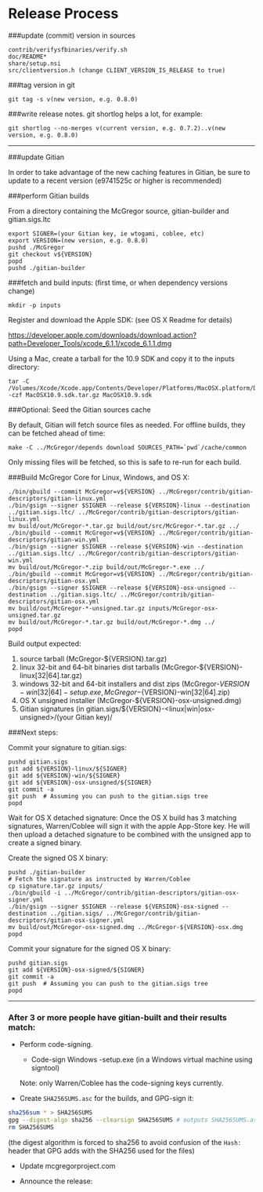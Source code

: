 Release Process
====================

###update (commit) version in sources

	contrib/verifysfbinaries/verify.sh
	doc/README*
	share/setup.nsi
	src/clientversion.h (change CLIENT_VERSION_IS_RELEASE to true)

###tag version in git

	git tag -s v(new version, e.g. 0.8.0)

###write release notes. git shortlog helps a lot, for example:

	git shortlog --no-merges v(current version, e.g. 0.7.2)..v(new version, e.g. 0.8.0)

* * *

###update Gitian

 In order to take advantage of the new caching features in Gitian, be sure to update to a recent version (e9741525c or higher is recommended)

###perform Gitian builds

 From a directory containing the McGregor source, gitian-builder and gitian.sigs.ltc
  
    export SIGNER=(your Gitian key, ie wtogami, coblee, etc)
	export VERSION=(new version, e.g. 0.8.0)
	pushd ./McGregor
	git checkout v${VERSION}
	popd
	pushd ./gitian-builder

###fetch and build inputs: (first time, or when dependency versions change)

	mkdir -p inputs

 Register and download the Apple SDK: (see OS X Readme for details)

 https://developer.apple.com/downloads/download.action?path=Developer_Tools/xcode_6.1.1/xcode_6.1.1.dmg

 Using a Mac, create a tarball for the 10.9 SDK and copy it to the inputs directory:

	tar -C /Volumes/Xcode/Xcode.app/Contents/Developer/Platforms/MacOSX.platform/Developer/SDKs/ -czf MacOSX10.9.sdk.tar.gz MacOSX10.9.sdk

###Optional: Seed the Gitian sources cache

  By default, Gitian will fetch source files as needed. For offline builds, they can be fetched ahead of time:

	make -C ../McGregor/depends download SOURCES_PATH=`pwd`/cache/common

  Only missing files will be fetched, so this is safe to re-run for each build.

###Build McGregor Core for Linux, Windows, and OS X:

	./bin/gbuild --commit McGregor=v${VERSION} ../McGregor/contrib/gitian-descriptors/gitian-linux.yml
	./bin/gsign --signer $SIGNER --release ${VERSION}-linux --destination ../gitian.sigs.ltc/ ../McGregor/contrib/gitian-descriptors/gitian-linux.yml
	mv build/out/McGregor-*.tar.gz build/out/src/McGregor-*.tar.gz ../
	./bin/gbuild --commit McGregor=v${VERSION} ../McGregor/contrib/gitian-descriptors/gitian-win.yml
	./bin/gsign --signer $SIGNER --release ${VERSION}-win --destination ../gitian.sigs.ltc/ ../McGregor/contrib/gitian-descriptors/gitian-win.yml
	mv build/out/McGregor-*.zip build/out/McGregor-*.exe ../
	./bin/gbuild --commit McGregor=v${VERSION} ../McGregor/contrib/gitian-descriptors/gitian-osx.yml
	./bin/gsign --signer $SIGNER --release ${VERSION}-osx-unsigned --destination ../gitian.sigs.ltc/ ../McGregor/contrib/gitian-descriptors/gitian-osx.yml
	mv build/out/McGregor-*-unsigned.tar.gz inputs/McGregor-osx-unsigned.tar.gz
	mv build/out/McGregor-*.tar.gz build/out/McGregor-*.dmg ../
	popd
  Build output expected:

  1. source tarball (McGregor-${VERSION}.tar.gz)
  2. linux 32-bit and 64-bit binaries dist tarballs (McGregor-${VERSION}-linux[32|64].tar.gz)
  3. windows 32-bit and 64-bit installers and dist zips (McGregor-${VERSION}-win[32|64]-setup.exe, McGregor-${VERSION}-win[32|64].zip)
  4. OS X unsigned installer (McGregor-${VERSION}-osx-unsigned.dmg)
  5. Gitian signatures (in gitian.sigs/${VERSION}-<linux|win|osx-unsigned>/(your Gitian key)/

###Next steps:

Commit your signature to gitian.sigs:

	pushd gitian.sigs
	git add ${VERSION}-linux/${SIGNER}
	git add ${VERSION}-win/${SIGNER}
	git add ${VERSION}-osx-unsigned/${SIGNER}
	git commit -a
	git push  # Assuming you can push to the gitian.sigs tree
	popd

  Wait for OS X detached signature:
	Once the OS X build has 3 matching signatures, Warren/Coblee will sign it with the apple App-Store key.
	He will then upload a detached signature to be combined with the unsigned app to create a signed binary.

  Create the signed OS X binary:

	pushd ./gitian-builder
	# Fetch the signature as instructed by Warren/Coblee
	cp signature.tar.gz inputs/
	./bin/gbuild -i ../McGregor/contrib/gitian-descriptors/gitian-osx-signer.yml
	./bin/gsign --signer $SIGNER --release ${VERSION}-osx-signed --destination ../gitian.sigs/ ../McGregor/contrib/gitian-descriptors/gitian-osx-signer.yml
	mv build/out/McGregor-osx-signed.dmg ../McGregor-${VERSION}-osx.dmg
	popd

Commit your signature for the signed OS X binary:

	pushd gitian.sigs
	git add ${VERSION}-osx-signed/${SIGNER}
	git commit -a
	git push  # Assuming you can push to the gitian.sigs tree
	popd

-------------------------------------------------------------------------

### After 3 or more people have gitian-built and their results match:

- Perform code-signing.

    - Code-sign Windows -setup.exe (in a Windows virtual machine using signtool)

  Note: only Warren/Coblee has the code-signing keys currently.

- Create `SHA256SUMS.asc` for the builds, and GPG-sign it:
```bash
sha256sum * > SHA256SUMS
gpg --digest-algo sha256 --clearsign SHA256SUMS # outputs SHA256SUMS.asc
rm SHA256SUMS
```
(the digest algorithm is forced to sha256 to avoid confusion of the `Hash:` header that GPG adds with the SHA256 used for the files)

- Update mcgregorproject.com

- Announce the release:

  
